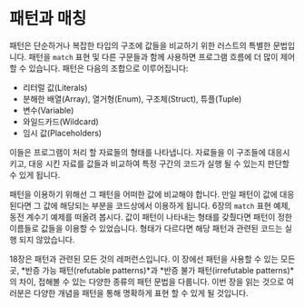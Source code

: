 # 패턴과 매칭

패턴은 단순하거나 복잡한 타입의 구조에 값들을 비교하기 위한 러스트의 특별한 문법입니다.
패턴을 `match` 표현 및 다른 구문들과 함께 사용하면 프로그램 흐름에 더 많이 제어할 수
있습니다.
패턴은 다음의 조합으로 이루어집니다:

* 리터럴 값(Literals)
* 분해한 배열(Array), 열거형(Enum), 구조체(Struct), 튜플(Tuple)
* 변수(Variable)
* 와일드카드(Wildcard)
* 임시 값(Placeholders)

이들은 프로그램이 처리 할 자료들의 형태를 나타냅니다. 자료들을 이 구조들에 대응시키고,
대응 시킨 자료를 값들과 비교하여 특정 구간의 코드가 실행 될 수 있는지 판단할 수 있게
됩니다.

패턴을 이용하기 위해선 그 패턴을 어떠한 값에 비교해야 합니다. 만일 패턴이 값에
대응된다면 그 값에 해당되는 부분을 코드상에서 이용하게 됩니다. 6장의 `match` 표현 예제,
동전 계수기 예제를 떠올려 봅시다. 값이 패턴이 나타내는 형태를 갖췄다면 패턴이 정한
이름들로 값들을 이용할 수 있었습니다. 형태가 다르다면 해당 패턴과 관련된 코드는
실행 되지 않았습니다.

18장은 패턴과 관련된 모든 것의 레퍼런스입니다. 이 장에선 패턴을 사용할 수 있는
모든 곳, *반증 가능 패턴(refutable patterns)*과
*반증 불가 패턴(irrefutable patterns)*의 차이, 접해볼 수 있는 다양한 종류의 패턴 문법을
다룹니다. 이번 장을 읽는 것으로 여러분은 다양한 개념을 패턴을 통해 명확하게 표현 할 수
있게 될 것입니다.